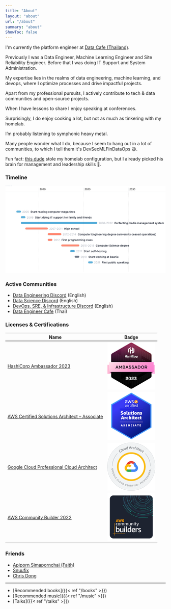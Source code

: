 ```yaml
---
title: "About"
layout: "about"
url: "/about"
summary: "about"
ShowToc: false
---
```


<!--- ![me-at-grill-the-data](/about/me-at-grill-the-data.jpg) -->

I'm currently the platform engineer at [Data Cafe (Thailand)](https://www.datacafethailand.com/).

Previously I was a Data Engineer, Machine Learning Engineer and Site Reliability Engineer. Before that I was doing IT Support and System Administration.

My expertise lies in the realms of data engineering, machine learning, and devops, where I optimize processes and drive impactful projects.

Apart from my professional pursuits, I actively contribute to tech & data communities and open-source projects.

When I have lessons to share I enjoy speaking at conferences.

Surprisingly, I do enjoy cooking a lot, but not as much as tinkering with my homelab.

I’m probably listening to symphonic heavy metal.

Many people wonder what I do, because I seem to hang out in a lot of communities, to which I tell them it's DevSecMLFinDataOps 😃.

Fun fact: [this dude](https://faithstory.info/) stole my homelab configuration, but I already picked his brain for management and leadership skills 🫢.

### Timeline

![Timeline](images/2023-10-09-14-13-19.png)

### Active Communities

- [Data Engineering Discord](https://invite.gg/dataengineering) (English)
- [Data Science Discord](https://discord.com/invite/UYNaemm) (English)
- [DevOps, SRE, & Infrastructure Discord](https://discord.com/invite/VEEnHkPzY6) (English)
- [Data Engineer Cafe](https://discuss.dataengineercafe.io) (Thai)

### Licenses & Certifications

| Name                                                                                                                   | Badge                                                        |
| ---------------------------------------------------------------------------------------------------------------------- | ------------------------------------------------------------ |
| [HashiCorp Ambassador 2023](https://www.credly.com/badges/850db8f0-746b-4ffb-bd5e-06d84f048f1b)                        | ![HashiCorp Ambassador 2023](images/2023-10-16-21-24-44.png) |
|[AWS Certified Solutions Architect – Associate](https://www.credly.com/badges/0e07c3db-19c2-4ade-bb6c-66df4929fc5c/public_url) | ![AWS SA Associate](images/2023-11-11-12-46-35.png)|
| [Google Cloud Professional Cloud Architect](https://google.accredible.com/af628a29-bca4-4987-aba5-4bb1456dfe3a) | ![GCP PCA](images/2023-10-16-21-25-26.png)                   |
|[AWS Community Builder 2022](https://aws.amazon.com/developer/community/community-builders/community-builders-directory/?cb-cards.sort-by=item.additionalFields.cbName&cb-cards.sort-order=asc&awsf.builder-category=*all&awsf.location=*all&awsf.year=*all&cb-cards.q=karn%2Bwong&cb-cards.q_operator=AND)|![AWS CB 22](images/2023-10-16-21-32-01.png)|

### Friends

- [Apiporn Simapornchai (Faith)](https://faithstory.info)
- [Snuufix](https://snuu.io/)
- [Chris Dong](https://cdong.us/)

---

- [Recommended books]({{< ref "/books" >}})
- [Recommended music]({{< ref "/music" >}})
- [Talks]({{< ref "/talks" >}})
